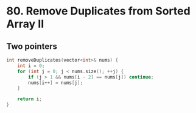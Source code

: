 # 80. Remove Duplicates from Sorted Array II

## Two pointers

```cpp
int removeDuplicates(vector<int>& nums) {
    int i = 0;
    for (int j = 0; j < nums.size(); ++j) {
        if (j > 1 && nums[i - 2] == nums[j]) continue;
        nums[i++] = nums[j];
    }

    return i;
}
```
